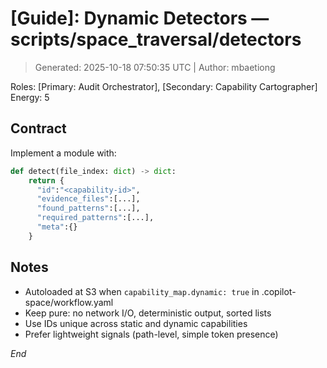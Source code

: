 # [Guide]: Dynamic Detectors — scripts/space_traversal/detectors
> Generated: 2025-10-18 07:50:35 UTC | Author: mbaetiong

Roles: [Primary: Audit Orchestrator], [Secondary: Capability Cartographer]  Energy: 5

## Contract
Implement a module with:
```python
def detect(file_index: dict) -> dict:
    return {
      "id":"<capability-id>",
      "evidence_files":[...],
      "found_patterns":[...],
      "required_patterns":[...],
      "meta":{}
    }
```

## Notes
- Autoloaded at S3 when `capability_map.dynamic: true` in .copilot-space/workflow.yaml
- Keep pure: no network I/O, deterministic output, sorted lists
- Use IDs unique across static and dynamic capabilities
- Prefer lightweight signals (path-level, simple token presence)

*End*
